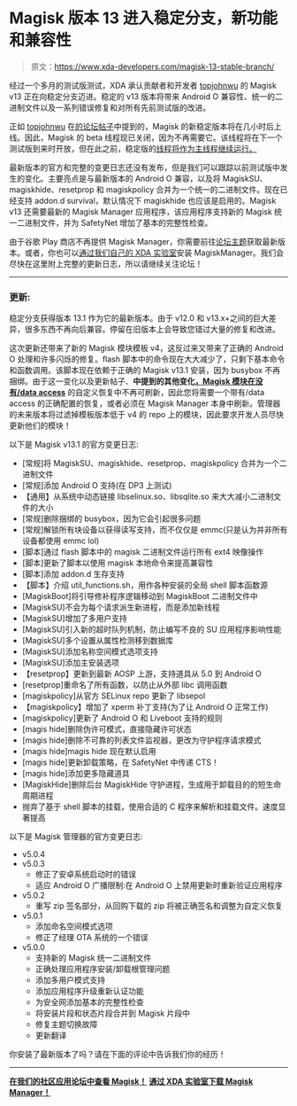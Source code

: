 # Magisk 版本 13 进入稳定分支，新功能和兼容性

> 原文：<https://www.xda-developers.com/magisk-13-stable-branch/>

经过一个多月的测试版测试，XDA 承认贡献者和开发者 [topjohnwu](https://forum.xda-developers.com/member.php?u=4470081) 的 Magisk v13 正在向稳定分支迈进。稳定的 v13 版本将带来 Android O 兼容性、统一的二进制文件以及一系列错误修复和对所有先前测试版的改进。

正如 [topjohnwu](https://forum.xda-developers.com/member.php?u=4470081) 在[的论坛帖子](https://forum.xda-developers.com/showpost.php?p=72976777&postcount=2698)中提到的，Magisk 的新稳定版本将在几小时后上线。因此，Magisk 的 beta 线程现已关闭，因为不再需要它。该线程将在下一个测试版到来时开放，但在此之前，稳定版的[线程将作为主线程继续运行。](https://forum.xda-developers.com/apps/magisk/official-magisk-v7-universal-systemless-t3473445)

最新版本的官方和完整的变更日志还没有发布，但是我们可以跟踪以前测试版中发生的变化。主要亮点是与最新版本的 Android O 兼容，以及将 MagiskSU、magiskhide、resetprop 和 magiskpolicy 合并为一个统一的二进制文件。现在已经支持 addon.d survival，默认情况下 magiskhide 也应该是启用的。Magisk v13 还需要最新的 Magisk Manager 应用程序，该应用程序支持新的 Magisk 统一二进制文件，并为 SafetyNet 增加了基本的完整性检查。

由于谷歌 Play 商店不再提供 Magisk Manager，你需要前往[论坛主题](https://forum.xda-developers.com/apps/magisk/official-magisk-v7-universal-systemless-t3473445)获取最新版本。或者，你也可以[通过我们自己的 XDA 实验室](https://labs.xda-developers.com/store/app/com.topjohnwu.magisk)安装 MagiskManager。我们会尽快在这里附上完整的更新日志，所以请继续关注论坛！

* * *

### **更新:**

稳定分支获得版本 13.1 作为它的最新版本。由于 v12.0 和 v13.x+之间的巨大差异，很多东西不再向后兼容。停留在旧版本上会导致您错过大量的修复和改进。

这次更新还带来了新的 Magisk 模块模板 v4，这反过来又带来了正确的 Android O 处理和许多闪烁的修复。flash 脚本中的命令现在大大减少了，只剩下基本命令和函数调用。该脚本现在依赖于正确的 Magisk v13.1 安装，因为 busybox 不再捆绑。由于这一变化以及更新帖子、**中提到的其他变化[，Magisk 模块在没有/data access](https://forum.xda-developers.com/showpost.php?p=72979751&postcount=23)** 的自定义恢复中不再可刷新，因此您将需要一个带有/data access 的正确配置的恢复，或者必须在 Magisk Manager 本身中刷新。管理器的未来版本将过滤掉模板版本低于 v4 的 repo 上的模块，因此要求开发人员尽快更新他们的模块！

以下是 Magisk v13.1 的官方变更日志:

*   [常规]将 MagiskSU、magiskhide、resetprop、magiskpolicy 合并为一个二进制文件
*   [常规]添加 Android O 支持(在 DP3 上测试)
*   【通用】从系统中动态链接 libselinux.so、libsqlite.so 来大大减小二进制文件的大小
*   [常规]删除捆绑的 busybox，因为它会引起很多问题
*   [常规]解锁所有块设备以获得读写支持，而不仅仅是 emmc(只是认为并非所有设备都使用 emmc lol)
*   [脚本]通过 flash 脚本中的 magisk 二进制文件运行所有 ext4 映像操作
*   [脚本]更新了脚本以使用 magisk 本地命令来提高兼容性
*   [脚本]添加 addon.d 生存支持
*   【脚本】介绍 util_functions.sh，用作各种安装的全局 shell 脚本函数源
*   [MagiskBoot]将引导修补程序逻辑移动到 MagiskBoot 二进制文件中
*   [MagiskSU]不会为每个请求派生新进程，而是添加新线程
*   [MagiskSU]增加了多用户支持
*   [MagiskSU]引入新的超时队列机制，防止编写不良的 SU 应用程序影响性能
*   [MagiskSU]多个设置从属性检测移到数据库
*   [MagiskSU]添加名称空间模式选项支持
*   [MagiskSU]添加主安装选项
*   【resetprop】更新到最新 AOSP 上游，支持道具从 5.0 到 Android O
*   [resetprop]重命名了所有函数，以防止从外部 libc 调用函数
*   [magiskpolicy]从官方 SELinux repo 更新了 libsepol
*   【magiskpolicy】增加了 xperm 补丁支持(为了让 Android O 正常工作)
*   [magiskpolicy]更新了 Android O 和 Liveboot 支持的规则
*   [magis hide]删除伪许可模式，直接隐藏许可状态
*   [magis hide]删除不可靠的列表文件监视器，更改为守护程序请求模式
*   [magis hide]magis hide 现在默认启用
*   [magis hide]更新卸载策略，在 SafetyNet 中传递 CTS！
*   [magis hide]添加更多隐藏道具
*   [MagiskHide]删除后台 MagiskHide 守护进程，生成用于卸载目的的短生命周期进程
*   抛弃了基于 shell 脚本的挂载，使用合适的 C 程序来解析和挂载文件。速度显著提高

以下是 Magisk 管理器的官方变更日志:

*   v5.0.4
*   v5.0.3
    *   修正了安卓系统启动时的错误
    *   适应 Android O 广播限制:在 Android O 上禁用更新时重新验证应用程序
*   v5.0.2
    *   重写 zip 签名部分，从回购下载的 zip 将被正确签名和调整为自定义恢复
*   v5.0.1
    *   添加命名空间模式选项
    *   修正了经理 OTA 系统的一个错误
*   v5.0.0
    *   支持新的 Magisk 统一二进制文件
    *   正确处理应用程序安装/卸载根管理问题
    *   添加多用户模式支持
    *   添加应用程序升级重新认证功能
    *   为安全网添加基本的完整性检查
    *   将安装片段和状态片段合并到 Magisk 片段中
    *   修复主题切换故障
    *   更新翻译

你安装了最新版本了吗？请在下面的评论中告诉我们你的经历！

* * *

[**在我们的社区应用论坛中查看 Magisk！**](https://forum.xda-developers.com/apps/magisk/official-magisk-v7-universal-systemless-t3473445) [**通过 XDA 实验室下载 Magisk Manager！**](https://labs.xda-developers.com/store/app/com.topjohnwu.magisk)